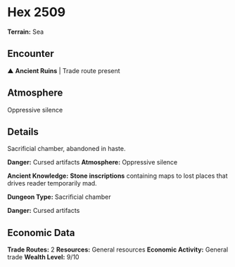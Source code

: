 # Hex 2509

**Terrain:** Sea

## Encounter
▲ **Ancient Ruins** | Trade route present

## Atmosphere
Oppressive silence

## Details
Sacrificial chamber, abandoned in haste.

**Danger:** Cursed artifacts
**Atmosphere:** Oppressive silence


**Ancient Knowledge:** **Stone inscriptions** containing maps to lost places that drives reader temporarily mad.

**Dungeon Type:** Sacrificial chamber

**Danger:** Cursed artifacts

## Economic Data
**Trade Routes:** 2
**Resources:** General resources
**Economic Activity:** General trade
**Wealth Level:** 9/10
